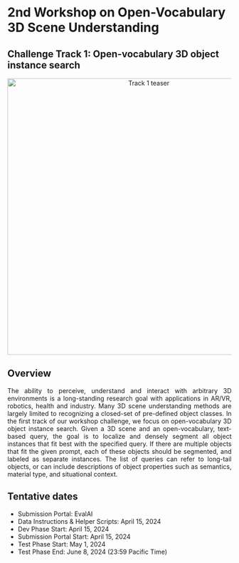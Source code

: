 # 2nd Workshop on Open-Vocabulary 3D Scene Understanding 

<h2><strong>Challenge Track 1</strong>: Open-vocabulary 3D object instance search</h2>

<!-- ![Alt text](assets/scenefun3d_2.png "a title") -->
<!-- <video controls autoplay loop poster="assets/teaser2_poster.png">
  <source src="assets/teaser2.mp4" type="video/mp4">
</video> -->

<!-- ![Track 1 teaser](assets/track1_teaser.png) -->
<p align="center">
<img src="/cvpr24-challenge/assets/track1_teaser.png" alt="Track 1 teaser" width="620"/>
</p>


## Overview 

<div style="text-align: justify">
The ability to perceive, understand and interact with arbitrary 3D environments is a long-standing research goal with applications in AR/VR, robotics, health and industry. Many 3D scene understanding methods are largely limited to recognizing a closed-set of pre-defined object classes. In the first track of our workshop challenge, we focus on open-vocabulary 3D object instance search. Given a 3D scene and an open-vocabulary, text-based query, the goal is to localize and densely segment all object instances that fit best with the specified query. If there are multiple objects that fit the given prompt, each of these objects should be segmented, and labeled as separate instances. The list of queries can refer to long-tail objects, or can include descriptions of object properties such as semantics, material type, and situational context.
</div>

## Tentative dates

- Submission Portal: EvalAI
- Data Instructions & Helper Scripts: April 15, 2024
- Dev Phase Start: April 15, 2024
- Submission Portal Start: April 15, 2024
- Test Phase Start: May 1, 2024
- Test Phase End: June 8, 2024 (23:59 Pacific Time)

<!-- * `mkdocs new [dir-name]` - Create a new project.
* `mkdocs serve` - Start the live-reloading docs server.
* `mkdocs build` - Build the documentation site.
* `mkdocs -h` - Print help message and exit. -->

<!-- ## Data download

    mkdocs.yml    # The configuration file.
    docs/
        index.md  # The documentation homepage.
        ...       # Other markdown pages, images and other files.


## Submission instructions


## Evaluation guidelines -->